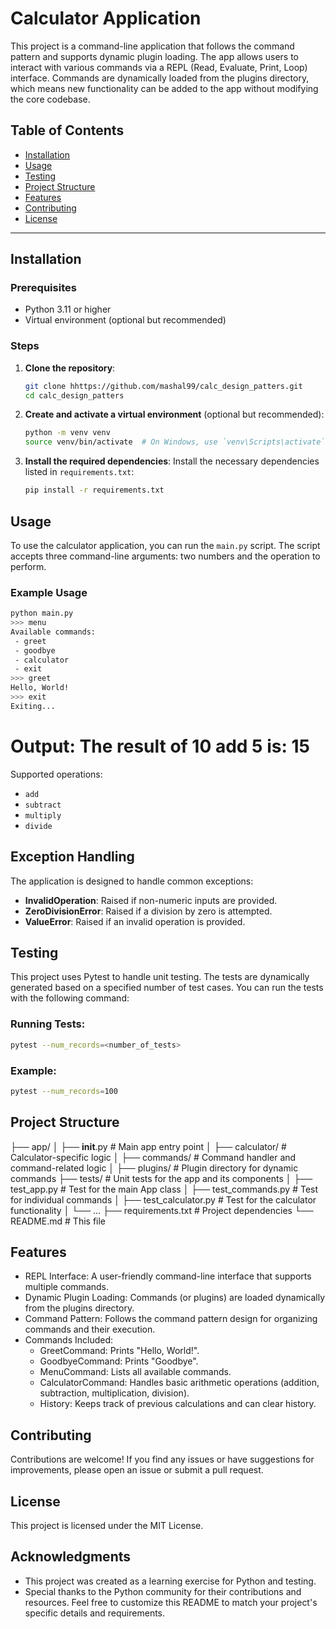 # Calculator Application

This project is a command-line application that follows the command pattern and supports dynamic plugin loading. The app allows users to interact with various commands via a REPL (Read, Evaluate, Print, Loop) interface. Commands are dynamically loaded from the plugins directory, which means new functionality can be added to the app without modifying the core codebase.

## Table of Contents
- [Installation](#installation)
- [Usage](#usage)
- [Testing](#testing)
- [Project Structure](#project-structure)
- [Features](#features)
- [Contributing](#contributing)
- [License](#license)

---

## Installation

### Prerequisites
- Python 3.11 or higher
- Virtual environment (optional but recommended)

### Steps

1. **Clone the repository**:
   ```bash
   git clone hhttps://github.com/mashal99/calc_design_patters.git
   cd calc_design_patters
2. **Create and activate a virtual environment** (optional but recommended):
   ```bash
   python -m venv venv
   source venv/bin/activate  # On Windows, use `venv\Scripts\activate`
3. **Install the required dependencies**:
   Install the necessary dependencies listed in `requirements.txt`:
   ```bash
   pip install -r requirements.txt

## Usage

To use the calculator application, you can run the `main.py` script. The script accepts three command-line arguments: two numbers and the operation to perform.

### Example Usage
```bash
python main.py
>>> menu
Available commands:
 - greet
 - goodbye
 - calculator
 - exit
>>> greet
Hello, World!
>>> exit
Exiting...
```
# Output: The result of 10 add 5 is: 15
Supported operations:
- `add`
- `subtract`
- `multiply`
- `divide`

## Exception Handling

The application is designed to handle common exceptions:
- **InvalidOperation**: Raised if non-numeric inputs are provided.
- **ZeroDivisionError**: Raised if a division by zero is attempted.
- **ValueError**: Raised if an invalid operation is provided.

## Testing

This project uses Pytest to handle unit testing. The tests are dynamically generated based on a specified number of test cases. You can run the tests with the following command:

### Running Tests:
```bash
pytest --num_records=<number_of_tests>
```

### Example:
```bash
pytest --num_records=100
```

## Project Structure
├── app/
│   ├── __init__.py            # Main app entry point
│   ├── calculator/            # Calculator-specific logic
│   ├── commands/              # Command handler and command-related logic
│   ├── plugins/               # Plugin directory for dynamic commands
├── tests/                     # Unit tests for the app and its components
│   ├── test_app.py            # Test for the main App class
│   ├── test_commands.py       # Test for individual commands
│   ├── test_calculator.py     # Test for the calculator functionality
│   └── ...
├── requirements.txt           # Project dependencies
└── README.md                  # This file


## Features
- REPL Interface: A user-friendly command-line interface that supports multiple commands.
- Dynamic Plugin Loading: Commands (or plugins) are loaded dynamically from the plugins directory.
- Command Pattern: Follows the command pattern design for organizing commands and their execution.
- Commands Included:
    - GreetCommand: Prints "Hello, World!".
    - GoodbyeCommand: Prints "Goodbye".
    - MenuCommand: Lists all available commands.
    - CalculatorCommand: Handles basic arithmetic operations (addition, subtraction, multiplication, division).
    - History: Keeps track of previous calculations and can clear history.

## Contributing
Contributions are welcome! If you find any issues or have suggestions for improvements, please open an issue or submit a pull request.

## License
This project is licensed under the MIT License.
## Acknowledgments
- This project was created as a learning exercise for Python and testing.
- Special thanks to the Python community for their contributions and resources.
Feel free to customize this README to match your project's specific details and requirements.


